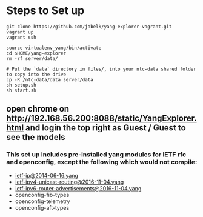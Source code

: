 # Steps to Set up
```
git clone https://github.com/jabelk/yang-explorer-vagrant.git
vagrant up
vagrant ssh

source virtualenv_yang/bin/activate
cd $HOME/yang-explorer
rm -rf server/data/

# Put the `data` directory in files/, into your ntc-data shared folder to copy into the drive
cp -R /ntc-data/data server/data
sh setup.sh
sh start.sh
```
## open chrome on http://192.168.56.200:8088/static/YangExplorer.html and login the top right as Guest / Guest to see the models


### This set up includes pre-installed yang modules for IETF rfc and openconfig, except the following which would not compile:
- ietf-ip@2014-06-16.yang
- ietf-ipv4-unicast-routing@2016-11-04.yang
- ietf-ipv6-router-advertisements@2016-11-04.yang
- openconfig-fib-types
- openconfig-telemetry
- openconfig-aft-types
